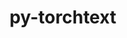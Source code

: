 ---
title: "py-torchtext"
layout: cache
categories: [package, develop]
meta: {"versions": ["0.16.2"], "compilers": ["apple-clang@=15.0.0", "gcc@=11.3.0"], "oss": ["ubuntu22.04", "ventura"], "platforms": ["darwin", "linux"], "targets": ["aarch64", "x86_64_v3"], "stacks": ["ml-darwin-aarch64-mps", "ml-linux-x86_64-cpu", "ml-linux-x86_64-cuda", "root"], "num_specs": 14, "num_specs_by_stack": {"ml-darwin-aarch64-mps": 4, "root": 14, "ml-linux-x86_64-cuda": 5, "ml-linux-x86_64-cpu": 5}}
spec_details: [{"hash": "rvh7jumtik4g6dm2kixwdnhqcc7bxneo", "compiler": "apple-clang@=15.0.0", "versions": ["0.16.2"], "os": "ventura", "platform": "darwin", "target": "aarch64", "variants": ["build_system=python_pip"], "stacks": ["ml-darwin-aarch64-mps", "root"], "size": "-", "tarball": "https://binaries.spack.io/develop/build_cache/darwin-ventura-aarch64/apple-clang-15.0.0/py-torchtext-0.16.2/darwin-ventura-aarch64-apple-clang-15.0.0-py-torchtext-0.16.2-rvh7jumtik4g6dm2kixwdnhqcc7bxneo.spack"}, {"hash": "q3gwirq6qyv5pjp23k2h2qmu32ulowlq", "compiler": "apple-clang@=15.0.0", "versions": ["0.16.2"], "os": "ventura", "platform": "darwin", "target": "aarch64", "variants": ["build_system=python_pip"], "stacks": ["ml-darwin-aarch64-mps", "root"], "size": "-", "tarball": "https://binaries.spack.io/develop/build_cache/darwin-ventura-aarch64/apple-clang-15.0.0/py-torchtext-0.16.2/darwin-ventura-aarch64-apple-clang-15.0.0-py-torchtext-0.16.2-q3gwirq6qyv5pjp23k2h2qmu32ulowlq.spack"}, {"hash": "grp6trmyqpe7rwsghkxdntnjrifp25au", "compiler": "apple-clang@=15.0.0", "versions": ["0.16.2"], "os": "ventura", "platform": "darwin", "target": "aarch64", "variants": ["build_system=python_pip"], "stacks": ["ml-darwin-aarch64-mps", "root"], "size": "-", "tarball": "https://binaries.spack.io/develop/build_cache/darwin-ventura-aarch64/apple-clang-15.0.0/py-torchtext-0.16.2/darwin-ventura-aarch64-apple-clang-15.0.0-py-torchtext-0.16.2-grp6trmyqpe7rwsghkxdntnjrifp25au.spack"}, {"hash": "r6b7mtesfuyeo5vu3x7cu53qvckg2p6f", "compiler": "apple-clang@=15.0.0", "versions": ["0.16.2"], "os": "ventura", "platform": "darwin", "target": "aarch64", "variants": ["build_system=python_pip"], "stacks": ["ml-darwin-aarch64-mps", "root"], "size": "-", "tarball": "https://binaries.spack.io/develop/build_cache/darwin-ventura-aarch64/apple-clang-15.0.0/py-torchtext-0.16.2/darwin-ventura-aarch64-apple-clang-15.0.0-py-torchtext-0.16.2-r6b7mtesfuyeo5vu3x7cu53qvckg2p6f.spack"}, {"hash": "dabd4rubhmfrhsxuiej3saw6o6lgxcrr", "compiler": "gcc@=11.3.0", "versions": ["0.16.2"], "os": "ubuntu22.04", "platform": "linux", "target": "x86_64_v3", "variants": ["build_system=python_pip"], "stacks": ["ml-linux-x86_64-cuda", "root"], "size": "-", "tarball": "https://binaries.spack.io/develop/build_cache/linux-ubuntu22.04-x86_64_v3/gcc-11.3.0/py-torchtext-0.16.2/linux-ubuntu22.04-x86_64_v3-gcc-11.3.0-py-torchtext-0.16.2-dabd4rubhmfrhsxuiej3saw6o6lgxcrr.spack"}, {"hash": "3pi7zfieuqgvonwc5ia6lv7tjepavy3n", "compiler": "gcc@=11.3.0", "versions": ["0.16.2"], "os": "ubuntu22.04", "platform": "linux", "target": "x86_64_v3", "variants": ["build_system=python_pip"], "stacks": ["ml-linux-x86_64-cpu", "root"], "size": "-", "tarball": "https://binaries.spack.io/develop/build_cache/linux-ubuntu22.04-x86_64_v3/gcc-11.3.0/py-torchtext-0.16.2/linux-ubuntu22.04-x86_64_v3-gcc-11.3.0-py-torchtext-0.16.2-3pi7zfieuqgvonwc5ia6lv7tjepavy3n.spack"}, {"hash": "fcga3ucuvisxg3fkhjzl3w6lxbnq4con", "compiler": "gcc@=11.3.0", "versions": ["0.16.2"], "os": "ubuntu22.04", "platform": "linux", "target": "x86_64_v3", "variants": ["build_system=python_pip"], "stacks": ["ml-linux-x86_64-cpu", "root"], "size": "-", "tarball": "https://binaries.spack.io/develop/build_cache/linux-ubuntu22.04-x86_64_v3/gcc-11.3.0/py-torchtext-0.16.2/linux-ubuntu22.04-x86_64_v3-gcc-11.3.0-py-torchtext-0.16.2-fcga3ucuvisxg3fkhjzl3w6lxbnq4con.spack"}, {"hash": "nzqlt4rguexv5tjtejssigkkc7zotays", "compiler": "gcc@=11.3.0", "versions": ["0.16.2"], "os": "ubuntu22.04", "platform": "linux", "target": "x86_64_v3", "variants": ["build_system=python_pip"], "stacks": ["ml-linux-x86_64-cpu", "root"], "size": "-", "tarball": "https://binaries.spack.io/develop/build_cache/linux-ubuntu22.04-x86_64_v3/gcc-11.3.0/py-torchtext-0.16.2/linux-ubuntu22.04-x86_64_v3-gcc-11.3.0-py-torchtext-0.16.2-nzqlt4rguexv5tjtejssigkkc7zotays.spack"}, {"hash": "z6uubxn332dbccpo6pxf42kvv3ehy6um", "compiler": "gcc@=11.3.0", "versions": ["0.16.2"], "os": "ubuntu22.04", "platform": "linux", "target": "x86_64_v3", "variants": ["build_system=python_pip"], "stacks": ["ml-linux-x86_64-cuda", "root"], "size": "-", "tarball": "https://binaries.spack.io/develop/build_cache/linux-ubuntu22.04-x86_64_v3/gcc-11.3.0/py-torchtext-0.16.2/linux-ubuntu22.04-x86_64_v3-gcc-11.3.0-py-torchtext-0.16.2-z6uubxn332dbccpo6pxf42kvv3ehy6um.spack"}, {"hash": "ciawle2lcqt2fxmutwe5mc4cr43dlfhd", "compiler": "gcc@=11.3.0", "versions": ["0.16.2"], "os": "ubuntu22.04", "platform": "linux", "target": "x86_64_v3", "variants": ["build_system=python_pip"], "stacks": ["ml-linux-x86_64-cuda", "root"], "size": "-", "tarball": "https://binaries.spack.io/develop/build_cache/linux-ubuntu22.04-x86_64_v3/gcc-11.3.0/py-torchtext-0.16.2/linux-ubuntu22.04-x86_64_v3-gcc-11.3.0-py-torchtext-0.16.2-ciawle2lcqt2fxmutwe5mc4cr43dlfhd.spack"}, {"hash": "wbe7xkrkdpj637iai4jnsuq3ii6mxyxr", "compiler": "gcc@=11.3.0", "versions": ["0.16.2"], "os": "ubuntu22.04", "platform": "linux", "target": "x86_64_v3", "variants": ["build_system=python_pip"], "stacks": ["ml-linux-x86_64-cpu", "root"], "size": "-", "tarball": "https://binaries.spack.io/develop/build_cache/linux-ubuntu22.04-x86_64_v3/gcc-11.3.0/py-torchtext-0.16.2/linux-ubuntu22.04-x86_64_v3-gcc-11.3.0-py-torchtext-0.16.2-wbe7xkrkdpj637iai4jnsuq3ii6mxyxr.spack"}, {"hash": "xkl75umfvtrtadndmneb7cd2xnkuoavq", "compiler": "gcc@=11.3.0", "versions": ["0.16.2"], "os": "ubuntu22.04", "platform": "linux", "target": "x86_64_v3", "variants": ["build_system=python_pip"], "stacks": ["ml-linux-x86_64-cpu", "root"], "size": "-", "tarball": "https://binaries.spack.io/develop/build_cache/linux-ubuntu22.04-x86_64_v3/gcc-11.3.0/py-torchtext-0.16.2/linux-ubuntu22.04-x86_64_v3-gcc-11.3.0-py-torchtext-0.16.2-xkl75umfvtrtadndmneb7cd2xnkuoavq.spack"}, {"hash": "gueeyms5eybddduli3qpbqai5dq7mblv", "compiler": "gcc@=11.3.0", "versions": ["0.16.2"], "os": "ubuntu22.04", "platform": "linux", "target": "x86_64_v3", "variants": ["build_system=python_pip"], "stacks": ["ml-linux-x86_64-cuda", "root"], "size": "-", "tarball": "https://binaries.spack.io/develop/build_cache/linux-ubuntu22.04-x86_64_v3/gcc-11.3.0/py-torchtext-0.16.2/linux-ubuntu22.04-x86_64_v3-gcc-11.3.0-py-torchtext-0.16.2-gueeyms5eybddduli3qpbqai5dq7mblv.spack"}, {"hash": "phip6j5zxi4ydqbljc5d3xwrekgjyjoa", "compiler": "gcc@=11.3.0", "versions": ["0.16.2"], "os": "ubuntu22.04", "platform": "linux", "target": "x86_64_v3", "variants": ["build_system=python_pip"], "stacks": ["ml-linux-x86_64-cuda", "root"], "size": "-", "tarball": "https://binaries.spack.io/develop/build_cache/linux-ubuntu22.04-x86_64_v3/gcc-11.3.0/py-torchtext-0.16.2/linux-ubuntu22.04-x86_64_v3-gcc-11.3.0-py-torchtext-0.16.2-phip6j5zxi4ydqbljc5d3xwrekgjyjoa.spack"}]
---